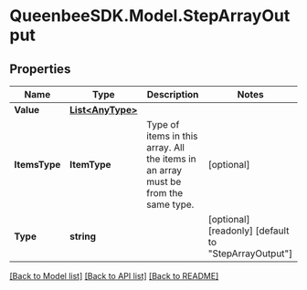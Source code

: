
# QueenbeeSDK.Model.StepArrayOutput

## Properties

Name | Type | Description | Notes
------------ | ------------- | ------------- | -------------
**Value** | [**List&lt;AnyType&gt;**](AnyType.md) |  | 
**ItemsType** | **ItemType** | Type of items in this array. All the items in an array must be from the same type. | [optional] 
**Type** | **string** |  | [optional] [readonly] [default to "StepArrayOutput"]

[[Back to Model list]](../README.md#documentation-for-models)
[[Back to API list]](../README.md#documentation-for-api-endpoints)
[[Back to README]](../README.md)

